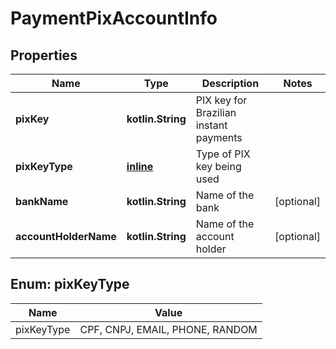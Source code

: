 
# PaymentPixAccountInfo

## Properties
| Name | Type | Description | Notes |
| ------------ | ------------- | ------------- | ------------- |
| **pixKey** | **kotlin.String** | PIX key for Brazilian instant payments |  |
| **pixKeyType** | [**inline**](#PixKeyType) | Type of PIX key being used |  |
| **bankName** | **kotlin.String** | Name of the bank |  [optional] |
| **accountHolderName** | **kotlin.String** | Name of the account holder |  [optional] |


<a id="PixKeyType"></a>
## Enum: pixKeyType
| Name | Value |
| ---- | ----- |
| pixKeyType | CPF, CNPJ, EMAIL, PHONE, RANDOM |



